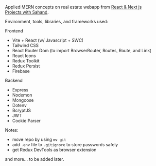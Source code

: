 Applied MERN concepts on real estate webapp from [React & Next js Projects with Sahand](https://www.youtube.com/watch?v=VAaUy_Moivw).

Environment, tools, libraries, and frameworks used:

Frontend
- Vite + React (w/ Javascript + SWC)
- Tailwind CSS
- React Router Dom (to import BrowserRouter, Routes, Route, and Link)
- React Icons
- Redux Toolkit
- Redux Persist
- Firebase

Backend
- Express
- Nodemon
- Mongoose
- Dotenv
- BcryptJS
- JWT
- Cookie Parser

Notes:
- move repo by using `mv git`
- add `.env` file to `.gitignore` to store passwords safely
- get Redux DevTools as browser extension

and more... to be added later.